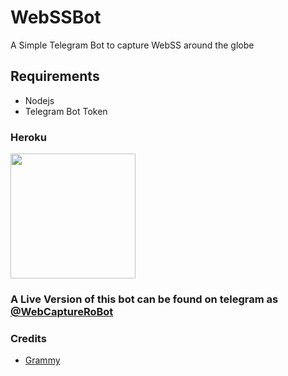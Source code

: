 # WebSSBot
A Simple Telegram Bot to capture WebSS around the globe

## Requirements
- Nodejs
- Telegram Bot Token

### Heroku
<p><a href="https://heroku.com/deploy?template=https://github.com/VegetaxD/WebSSBot"><img src="https://img.shields.io/badge/Deploy%20To%20Heroku-blueviolet?style=for-the-badge&logo=heroku" width="200""/></a></p>

### A Live Version of this bot can be found on telegram as [@WebCaptureRoBot](https://t.me/WebCaptureRoBot)
  
### Credits
- [Grammy](https://github.com/grammyjs/grammY)
